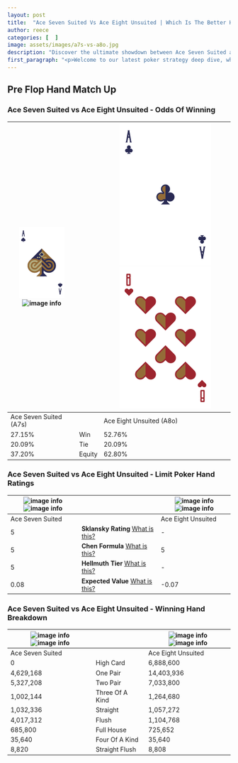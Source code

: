 ```yaml
---
layout: post
title:  "Ace Seven Suited Vs Ace Eight Unsuited | Which Is The Better Hand In Poker? A Complete Guide"
author: reece
categories: [  ]
image: assets/images/a7s-vs-a8o.jpg
description: "Discover the ultimate showdown between Ace Seven Suited and Ace Eight Unsuited in poker! Uncover the odds, strategies, and scenarios where one hand triumphs over the other. Get ready to up your poker game with this thrilling analysis."
first_paragraph: "<p>Welcome to our latest poker strategy deep dive, where we're pitting two distinct hands against each other in a high-stakes showdown: Ace Seven Suited vs Ace Eight Unsuited.</p><p>In the dynamic world of poker, every decision counts, and knowing which hand holds the upper hand is key to your success at the table.</p><p>In this article, we'll dissect these two hands, explore the scenarios where one dominates the other, and equip you with the knowledge to make strategic choices that can tip the odds in your favor.</p><p>Get ready to unravel the intriguing dynamics of these poker hands and elevate your game to new heights.</p>"
---
```




[comment]: # (sp0)

## Pre Flop Hand Match Up

<div class="table hand-ratings" markdown="1"> 



### Ace Seven Suited vs Ace Eight Unsuited - Odds Of Winning


    
| ![image info](assets/images/hand1/a.png) ![image info](assets/images/hand1/7s.png) |  | ![image info](assets/images/hand2/a.png) ![image info](assets/images/hand2/8o.png) |
| -------- | -------- | -------- |
| Ace Seven Suited (A7s) |  | Ace Eight Unsuited (A8o) |
| 27.15% | Win | 52.76% |
| 20.09% | Tie | 20.09% |
| 37.20% | Equity | 62.80% |




[comment]: # (sp1)



### Ace Seven Suited vs Ace Eight Unsuited - Limit Poker Hand Ratings


    
| ![image info](https://www.riverpairs.com/assets/images/hand1/a.png) ![image info](https://www.riverpairs.com/assets/images/hand1/7s.png) |  | ![image info](https://www.riverpairs.com/assets/images/hand2/a.png) ![image info](https://www.riverpairs.com/assets/images/hand2/8o.png) |
| -------- | -------- | -------- |
| Ace Seven Suited |  | Ace Eight Unsuited |
| 5 | **Sklansky Rating** [What is this?](/sklansky-rating-explained) | - |
| 5 | **Chen Formula** [What is this?](/chen-formula-explained) | 5 |
| 5 | **Hellmuth Tier** [What is this?](/Hellmuth-tier-explained) | - |
| 0.08 | **Expected Value** [What is this?](/expected-value-explained) | -0.07 |




[comment]: # (sp2)



### Ace Seven Suited vs Ace Eight Unsuited - Winning Hand Breakdown


    
| ![image info](https://www.riverpairs.com/assets/images/hand1/a.png) ![image info](https://www.riverpairs.com/assets/images/hand1/7s.png) |  | ![image info](https://www.riverpairs.com/assets/images/hand2/a.png) ![image info](https://www.riverpairs.com/assets/images/hand2/8o.png) |
| -------- | -------- | -------- |
| Ace Seven Suited |  | Ace Eight Unsuited |
| 0 | High Card | 6,888,600 |
| 4,629,168 | One Pair | 14,403,936 |
| 5,327,208 | Two Pair | 7,033,800 |
| 1,002,144 | Three Of A Kind | 1,264,680 |
| 1,032,336 | Straight | 1,057,272 |
| 4,017,312 | Flush | 1,104,768 |
| 685,800 | Full House | 725,652 |
| 35,640 | Four Of A Kind | 35,640 |
| 8,820 | Straight Flush | 8,808 |




[comment]: # (sp3)



</div>

[comment]: # (sp4)



[comment]: # (sp5)

